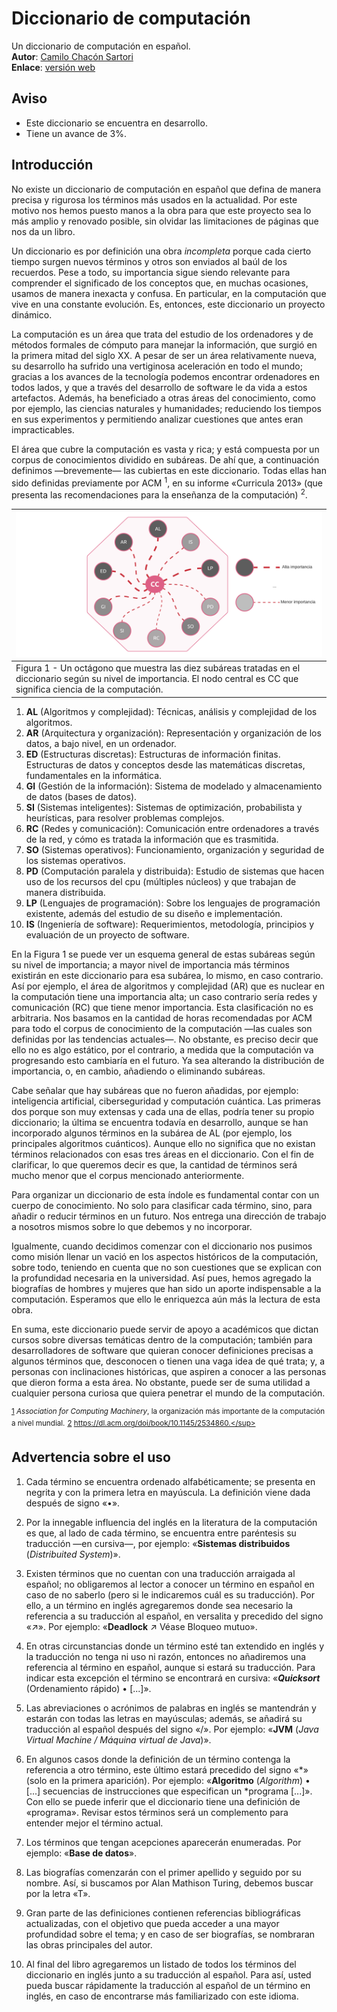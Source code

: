 # Diccionario de computación  

Un diccionario de computación en español.  
**Autor**: [Camilo Chacón Sartori](https://camilochs.github.io/web/)  
**Enlace**: [versión web](https://camilochs.github.io/diccionario-computacion/)

## Aviso  
* Este diccionario se encuentra en desarrollo.
* Tiene un avance de  3%.  

## Introducción  
    
No existe un diccionario de computación en español que defina de manera precisa y rigurosa los términos más usados en la actualidad. Por este motivo nos hemos puesto manos a la obra para que este proyecto sea lo más amplio y renovado posible, sin olvidar las limitaciones de páginas que nos da un libro.  

Un diccionario es por definición una obra *incompleta* porque cada cierto tiempo surgen nuevos términos y otros son enviados al baúl de los recuerdos. Pese a todo, su importancia sigue siendo relevante para comprender el significado de los conceptos que, en muchas ocasiones, usamos de manera inexacta y confusa. En particular, en la computación que vive en una constante evolución. Es, entonces, este diccionario un proyecto dinámico.  

La computación es un área que trata del estudio de los ordenadores y de métodos formales de cómputo para manejar la información, que surgió en la primera mitad del siglo XX. A pesar de ser un área relativamente nueva, su desarrollo ha sufrido una vertiginosa aceleración en todo el mundo; gracias a los avances de la tecnología podemos encontrar ordenadores en todos lados, y que a través del desarrollo de software le da vida a estos artefactos. Además, ha beneficiado a otras áreas del conocimiento, como por ejemplo, las ciencias naturales y humanidades; reduciendo los tiempos en sus experimentos y permitiendo analizar cuestiones que antes eran impracticables.  

El área que cubre la computación es vasta y rica; y está compuesta por un corpus de conocimientos dividido en subáreas. De ahí que, a continuación definimos —brevemente— las cubiertas en este diccionario. Todas ellas han sido definidas previamente por ACM <sup><a name="acm">1</a></sup>, en su informe «Curricula 2013» (que presenta las recomendaciones para la enseñanza de la computación) <sup><a name="acm_curricula">2</a></sup>.  

  | ![Blank diagram.png](./assets/Blank_diagram_1658865364792_0.png) |
  |---|
  | Figura 1 - Un octágono que muestra las diez subáreas tratadas en el diccionario según su nivel de importancia. El nodo central es CC que significa ciencia de la computación. |
1. **AL** (Algoritmos y complejidad): Técnicas, análisis y complejidad de los algoritmos.  
2. **AR** (Arquitectura y organización): Representación y organización de los datos, a bajo nivel, en un ordenador.  
3. **ED** (Estructuras discretas): Estructuras de información finitas. Estructuras de datos y conceptos desde las matemáticas discretas, fundamentales en la informática.  
4. **GI** (Gestión de la información): Sistema de modelado y almacenamiento de datos (bases de datos).  
5. **SI** (Sistemas inteligentes): Sistemas de optimización, probabilista y heurísticas, para resolver problemas complejos.  
6. **RC** (Redes y comunicación): Comunicación entre ordenadores a través de la red, y cómo es tratada la información que es trasmitida.  
7. **SO** (Sistemas operativos): Funcionamiento, organización y seguridad de los sistemas operativos.  
8. **PD** (Computación paralela y distribuida): Estudio de sistemas que hacen uso de los recursos del cpu (múltiples núcleos) y que trabajan de manera distribuida.  
9. **LP** (Lenguajes de programación): Sobre los lenguajes de programación existente, además del estudio de su diseño e implementación.  
10. **IS** (Ingeniería de software): Requerimientos, metodología, principios y evaluación de un proyecto de software.  
 
En la Figura 1 se puede ver un esquema general de estas subáreas según su nivel de importancia; a mayor nivel de importancia más términos existirán en este diccionario para esa subárea, lo mismo, en caso contrario. Así por ejemplo, el área de algoritmos y complejidad (AR) que es nuclear en la computación tiene una importancia alta; un caso contrario sería redes y comunicación (RC) que tiene menor importancia. Esta clasificación no es arbitraria. Nos basamos en la cantidad de horas recomendadas por ACM para todo el corpus de conocimiento de la computación —las cuales son definidas por las tendencias actuales—. No obstante, es preciso decir que ello no es algo estático, por el contrario, a medida que la computación va progresando esto cambiaría en el futuro. Ya sea alterando la distribución de importancia, o, en cambio, añadiendo o eliminando subáreas.  

Cabe señalar que hay subáreas que no fueron añadidas, por ejemplo: inteligencia artificial, ciberseguridad y computación cuántica. Las primeras dos porque son muy extensas y cada una de ellas, podría tener su propio diccionario; la última se encuentra todavía en desarrollo, aunque se han incorporado algunos términos en la subárea de AL (por ejemplo, los principales algoritmos cuánticos). Aunque ello no significa que no existan términos relacionados con esas tres áreas en el diccionario. Con el fin de clarificar, lo que queremos decir es que, la cantidad de términos será mucho menor que el corpus mencionado anteriormente.  

Para organizar un diccionario de esta índole es fundamental contar con un cuerpo de conocimiento. No solo para clasificar cada término, sino, para añadir o reducir términos en un futuro. Nos entrega una dirección de trabajo a nosotros mismos sobre lo que debemos y no incorporar.  

Igualmente, cuando decidimos comenzar con el diccionario nos pusimos como misión llenar un vació en los aspectos históricos de la computación, sobre todo, teniendo en cuenta que no son cuestiones que se explican con la profundidad necesaria en la universidad. Así pues, hemos agregado la biografías de hombres y mujeres que han sido un aporte indispensable a la computación. Esperamos que ello le enriquezca aún más la lectura de esta obra.  

En suma, este diccionario puede servir de apoyo a académicos que dictan cursos sobre diversas temáticas dentro de la computación; también para desarrolladores de software que quieran conocer definiciones precisas a algunos términos que, desconocen o tienen una vaga idea de qué trata; y, a personas con inclinaciones históricas, que aspiren a conocer a las personas que dieron forma a esta área. No obstante, puede ser de suma utilidad a cualquier persona curiosa que quiera penetrar el mundo de la computación.  


<sup>[1](#acm)  _Association for Computing Machinery_, la organización más importante de la computación a nivel mundial.</sup>
<sup>[2](#acm_curricua)  https://dl.acm.org/doi/book/10.1145/2534860.</sup>


## Advertencia sobre el uso  

1. Cada término se encuentra ordenado alfabéticamente; se presenta en negrita y con la primera letra en mayúscula. La definición viene dada después de signo «•».  

2. Por la innegable influencia del inglés en la literatura de la computación es que, al lado de cada término, se encuentra entre paréntesis su traducción —en cursiva—, por ejemplo: «**Sistemas distribuidos** (*Distribuited System*)». 

3. Existen términos que no cuentan con una traducción arraigada al español; no obligaremos al lector a conocer un término en español en caso de no saberlo (pero si le indicaremos cuál es su traducción). Por ello, a un término en inglés agregaremos donde sea necesario la referencia a su traducción al español, en versalita y precedido del signo «$\nearrow$». Por ejemplo: «**Deadlock** $\nearrow$ Véase Bloqueo mutuo».  

4. En otras circunstancias donde un término esté tan extendido en inglés y la traducción no tenga ni uso ni razón, entonces no añadiremos una referencia al término en español, aunque si estará su traducción. Para indicar esta excepción el término se encontrará en cursiva: «**_Quicksort_** (Ordenamiento rápido) • [...]».

5. Las abreviaciones o acrónimos de palabras en inglés se mantendrán y estarán con todas las letras en mayúsculas; además, se añadirá su traducción al español después del signo «/». Por ejemplo: «**JVM** (*Java Virtual Machine / Máquina virtual de Java*)».

6. En algunos casos donde la definición de un término contenga la referencia a otro término, este último estará precedido del signo «*» (solo en la primera aparición). Por ejemplo: «**Algoritmo** (*Algorithm*) • [...] secuencias de instrucciones que especifican un *programa [...]». Con ello se puede inferir que el diccionario tiene una definición de «programa». Revisar estos términos será un complemento para entender mejor el término actual. 

7. Los términos que tengan acepciones aparecerán enumeradas. Por ejemplo: «**Base de datos**».

8. Las biografías comenzarán con el primer apellido y seguido por su nombre. Así, si buscamos por Alan Mathison Turing, debemos buscar por la letra «T».

9. Gran parte de las definiciones contienen referencias bibliográficas actualizadas, con el objetivo que pueda acceder a una mayor profundidad sobre el tema; y en caso de ser biografías, se nombraran las obras principales del autor.  

10. Al final del libro agregaremos un listado de todos los términos del diccionario en inglés junto a su traducción al español. Para así, usted pueda buscar rápidamente la traducción al español de un término en inglés, en caso de encontrarse más familiarizado con este idioma.
